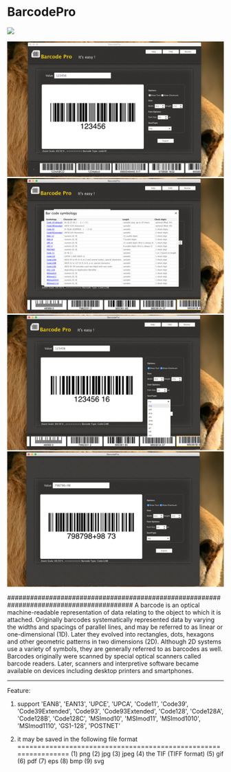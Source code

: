BarcodePro
==========

[![](http://res.cloudinary.com/dfzokzfi5/image/upload/v1422712829/app-store-button__by05gx.png)](https://shopper.mycommerce.com/checkout/cart/add/55399-3)


![](https://github.com/Romanysoft/BarcodePro/blob/master/images/8.0/1.jpg)
![](https://github.com/Romanysoft/BarcodePro/blob/master/images/8.0/2.jpg)
![](https://github.com/Romanysoft/BarcodePro/blob/master/images/8.0/3.jpg)
![](https://github.com/Romanysoft/BarcodePro/blob/master/images/8.0/4.jpg)


#########################################################################################
A barcode is an optical machine-readable representation of data relating to the object to which it is attached. Originally barcodes systematically represented data by varying the widths and spacings of parallel lines, and may be referred to as linear or one-dimensional (1D). Later they evolved into rectangles, dots, hexagons and other geometric patterns in two dimensions (2D). Although 2D systems use a variety of symbols, they are generally referred to as barcodes as well. Barcodes originally were scanned by special optical scanners called barcode readers. Later, scanners and interpretive software became available on devices including desktop printers and smartphones.

-----------------------------------------------------------
Feature:
1. support 
'EAN8',
'EAN13', 
'UPCE',
'UPCA',
'Code11',
'Code39',
'Code39Extended',
'Code93', 
'Code93Extended',
'Code128', 
'Code128A',
'Code128B',
'Code128C',
'MSImod10',
'MSImod11',
'MSImod1010',
'MSImod1110',
'GS1-128', 
'POSTNET'


2. it may be saved in the following file format
================================================================
(1) png
(2) jpg
(3) jpeg
(4) the TIF (TIFF format)
(5) gif
(6) pdf
(7) eps
(8) bmp
(9) svg